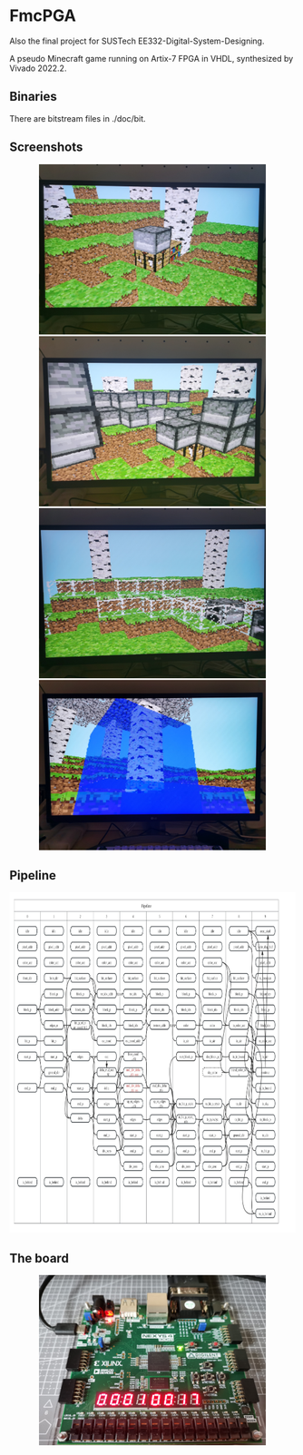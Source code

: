 # FmcPGA

Also the final project for SUSTech EE332-Digital-System-Designing.

A pseudo Minecraft game running on Artix-7 FPGA in VHDL, synthesized by Vivado 2022.2.

## Binaries

There are bitstream files in ./doc/bit.

## Screenshots

<div align="center">
    <img src="doc/img/1.jpg" height="300">
    <img src="doc/img/2.jpg" height="300">
    <img src="doc/img/3.jpg" height="300">
    <img src="doc/img/4.jpg" height="300">
</div>

## Pipeline

<div align="center">
    <img src="doc/img/5.jpg" height="600">
</div>

## The board

<div align="center">
    <img src="doc/img/0.jpg" height="300">
</div>
